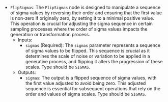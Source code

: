 - `FlipSigmas`: The `FlipSigmas` node is designed to manipulate a sequence of sigma values by reversing their order and ensuring that the first value is non-zero if originally zero, by setting it to a minimal positive value. This operation is crucial for adjusting the sigma sequence in certain sampling processes where the order of sigma values impacts the generation or transformation process.
    - Inputs:
        - `sigmas` (Required): The `sigmas` parameter represents a sequence of sigma values to be flipped. This sequence is crucial as it determines the scale of noise or variation to be applied in a generative process, and flipping it alters the progression of these scales. Type should be `SIGMAS`.
    - Outputs:
        - `sigmas`: The output is a flipped sequence of sigma values, with the first value adjusted to avoid being zero. This adjusted sequence is essential for subsequent operations that rely on the order and values of sigma scales. Type should be `SIGMAS`.
